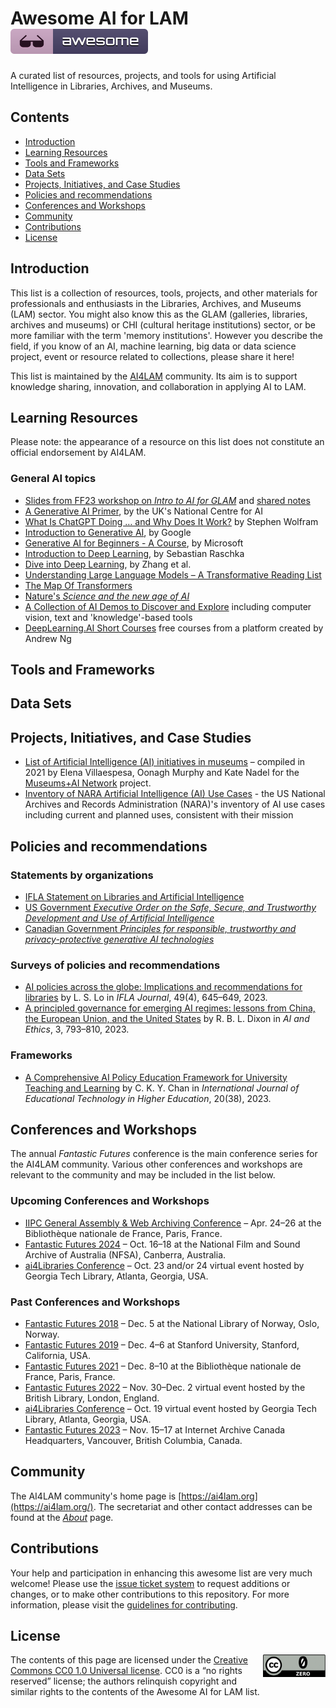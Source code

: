 # Awesome AI for LAM [![Awesome](.graphics/awesome-list-badge.svg)](https://github.com/sindresorhus/awesome)

A curated list of resources, projects, and tools for using Artificial Intelligence in Libraries, Archives, and Museums.

## Contents

- [Introduction](#introduction)
- [Learning Resources](#learning-resources)
- [Tools and Frameworks](#tools-and-frameworks)
- [Data Sets](#data-sets)
- [Projects, Initiatives, and Case Studies](#projects-initiatives-and-case-studies)
- [Policies and recommendations](#policies-and-recommendations)
- [Conferences and Workshops](#conferences-and-workshops)
- [Community](#community)
- [Contributions](#contributions)
- [License](#license)


## Introduction

This list is a collection of resources, tools, projects, and other materials for professionals and enthusiasts in the Libraries, Archives, and Museums (LAM) sector. You might also know this as the GLAM (galleries, libraries, archives and museums) or CHI (cultural heritage institutions) sector, or be more familiar with the term 'memory institutions'. However you describe the field, if you know of an AI, machine learning, big data or data science project, event or resource related to collections, please share it here!

This list is maintained by the [AI4LAM](https://www.ai4lam.org/) community. Its aim is to support knowledge sharing, innovation, and collaboration in applying AI to LAM.

## Learning Resources

Please note: the appearance of a resource on this list does not constitute an official endorsement by AI4LAM.

### General AI topics

- [Slides from FF23 workshop on _Intro to AI for GLAM_](https://docs.google.com/presentation/d/1dVdS3u-XS2RDexNm3RlwICCsh5gBmdi1pBARgIGnPN8) and [shared notes](https://pad.carpentries.org/intro-ai-ff2023)
- [A Generative AI Primer](https://nationalcentreforai.jiscinvolve.org/wp/2023/10/16/generative-ai-primer/), by the UK's National Centre for AI
- [What Is ChatGPT Doing … and Why Does It Work?](https://writings.stephenwolfram.com/2023/02/what-is-chatgpt-doing-and-why-does-it-work/) by Stephen Wolfram
- [Introduction to Generative AI](https://www.cloudskillsboost.google/paths/118), by Google
- [Generative AI for Beginners - A Course](https://microsoft.github.io/generative-ai-for-beginners/#/), by Microsoft
- [Introduction to Deep Learning](https://sebastianraschka.com/blog/2021/dl-course.html), by Sebastian Raschka
- [Dive into Deep Learning](https://d2l.ai/index.html), by Zhang et al.
- [Understanding Large Language Models – A Transformative Reading List](https://sebastianraschka.com/blog/2023/llm-reading-list.html)
- [The Map Of Transformers](https://towardsdatascience.com/the-map-of-transformers-e14952226398)
- [Nature's _Science and the new age of AI_](https://www.nature.com/immersive/d41586-023-03017-2/index.html)
- [A Collection of AI Demos to Discover and Explore](https://exploreai.jisc.ac.uk/) including computer vision, text and 'knowledge'-based tools
- [DeepLearning.AI Short Courses](https://www.deeplearning.ai/short-courses/) free courses from a platform created by Andrew Ng


## Tools and Frameworks

## Data Sets

## Projects, Initiatives, and Case Studies

- [List of Artificial Intelligence (AI) initiatives in museums](https://docs.google.com/spreadsheets/d/1A7IVnucQZ0ICxYSOCjqQ1oV3xGgNzDKtIYGrk6smV7w/edit#gid=0) – compiled in 2021 by Elena Villaespesa, Oonagh Murphy and Kate Nadel for the [Museums+AI Network](https://themuseumsai.network) project.
- [Inventory of NARA Artificial Intelligence (AI) Use Cases](https://www.archives.gov/data/ai-inventory) - the US National Archives and Records Administration (NARA)'s inventory of AI use cases including current and planned uses, consistent with their mission

## Policies and recommendations

### Statements by organizations

- [IFLA Statement on Libraries and Artificial Intelligence](https://repository.ifla.org/bitstream/123456789/1646/1/ifla_statement_on_libraries_and_artificial_intelligence-full-text.pdf)
- [US Government _Executive Order on the Safe, Secure, and Trustworthy Development and Use of Artificial Intelligence_](https://www.whitehouse.gov/briefing-room/presidential-actions/2023/10/30/executive-order-on-the-safe-secure-and-trustworthy-development-and-use-of-artificial-intelligence/)
- [Canadian Government _Principles for responsible, trustworthy and privacy-protective generative AI technologies_](https://www.priv.gc.ca/en/privacy-topics/technology/artificial-intelligence/gd_principles_ai/)


### Surveys of policies and recommendations

- [AI policies across the globe: Implications and recommendations for libraries](https://doi.org/10.1177/0340035223119617) by L.&nbsp;S. Lo in _IFLA Journal_, 49(4), 645–649, 2023.
- [A principled governance for emerging AI regimes: lessons from China, the European Union, and the United States](https://link.springer.com/article/10.1007/s43681-022-00205-0) by R. B. L. Dixon in _AI and Ethics_, 3, 793–810, 2023.


### Frameworks

- [A Comprehensive AI Policy Education Framework for University Teaching and Learning](https://educationaltechnologyjournal.springeropen.com/articles/10.1186/s41239-023-00408-3) by C. K. Y. Chan in _International Journal of Educational Technology in Higher Education_, 20(38), 2023.


## Conferences and Workshops

The annual _Fantastic Futures_ conference is the main conference series for the AI4LAM community. Various other conferences and workshops are relevant to the community and may be included in the list below.

### Upcoming Conferences and Workshops

- [IIPC General Assembly &amp; Web Archiving Conference](https://netpreserve.org/ga2024/) – Apr. 24–26 at the Bibliothèque nationale de France, Paris, France.
- [Fantastic Futures 2024](https://www.nfsa.gov.au/fantastic-futures-canberra-2024-artificial-intelligence-libraries-archives-and-museums) – Oct. 16–18 at the National Film and Sound Archive of Australia (NFSA), Canberra, Australia.
- [ai4Libraries Conference](https://www.ai4libraries.org) – Oct. 23 and/or 24 virtual event hosted by Georgia Tech Library, Atlanta, Georgia, USA.

### Past Conferences and Workshops

- [Fantastic Futures 2018](https://www.nb.no/hva-skjer/ai-conference/) – Dec. 5 at the National Library of Norway, Oslo, Norway.
- [Fantastic Futures 2019](https://wayback.stanford.edu/was/20230508165810/http://library.stanford.edu/projects/fantastic-futures) – Dec. 4–6 at Stanford University, Stanford, California, USA.
- [Fantastic Futures 2021](https://www.bnf.fr/fr/captations-et-supports-de-la-conference-2021) – Dec. 8–10 at the Bibliothèque nationale de France, Paris, France.
- [Fantastic Futures 2022](https://sites.google.com/view/ai4lam/ai4lam-2022-virtual-event) – Nov. 30–Dec. 2 virtual event hosted by the British Library, London, England.
- [ai4Libraries Conference](https://www.ai4libraries.org) – Oct. 19 virtual event hosted by Georgia Tech Library, Atlanta, Georgia, USA.
- [Fantastic Futures 2023](https://ff2023.archive.org) – Nov. 15–17 at Internet Archive Canada Headquarters, Vancouver, British Columbia, Canada.


## Community

The AI4LAM community's home page is [https://ai4lam.org](https://ai4lam.org/). The secretariat and other contact addresses can be found at the [_About_](https://sites.google.com/view/ai4lam/about) page.


## Contributions

Your help and participation in enhancing this awesome list are very much welcome! Please use the [issue ticket system](https://github.com/AI4LAM/awesome-ai4lam/issues) to request additions or changes, or to make other contributions to this repository. For more information, please visit the [guidelines for contributing](CONTRIBUTING.md).


## License

<img align="right" title="CC0 Logo" alt="CC0 Logo" src=".graphics/cc0.jpg" width="100rem"/>

The contents of this page are licensed under the [Creative Commons CC0 1.0 Universal license](https://creativecommons.org/public-domain/cc0/). CC0 is a &ldquo;no rights reserved&rdquo; license; the authors relinquish copyright and similar rights to the contents of the Awesome AI for LAM list.
